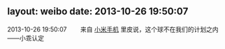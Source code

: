 layout: weibo
date: 2013-10-26 19:50:07
---
2013-10-26 19:50:07  &nbsp;&nbsp;&nbsp;&nbsp;&nbsp;&nbsp; 来自 <a href="http://app.weibo.com/t/feed/22zMnn" rel="nofollow">小米手机</a>
里皮说，这个球不在我们的计划之内——小乖认定 ​​​
